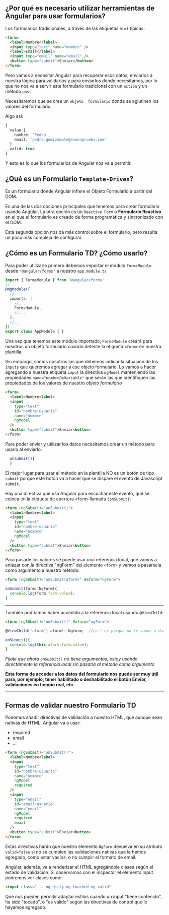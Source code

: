 
## ¿Por qué es necesario utilizar herramientas de Angular para usar formularios?

Los formularios tradicionales, a través de las etiquetas `html` típicas:

```html
<form>
  <label>Nombre</label>
  <input type="text" name="nombre" />
  <label>Email</label>
  <input type="email" name="email" />
  <button type="submit">Enviar</button>
</form>
```

Pero vamos a necesitar Angular para recuperar esos datos, enviarlos a nuestra lógica para validarlos y para enviarlos donde necesitamos, por lo que no nos va a servir este formulario tradicional con un `action` y un método `post`.

Necesitaremos que se cree un `objeto  formulario` donde se aglutinen los valores del formulario. 

Algo así:

```typescript
{
  value:{
    nombre: 'Pedro',
    email: 'pedro.gomizample@esunaprueba.com'
  }
  valid: true
}
```

Y esto es lo que los formularios de Angular nos va a permitir.

## ¿Qué es un Formulario `Template-Driven`?

Es un formulario donde Angular infiere el Objeto Formulario a partir del DOM.

Es una de las dos opciones principales que tenemos para crear formulario usando Angular. La otra opción es un `Reactive Form` o **Formulario Reactivo** en el que el formulario es creado de forma programática y sincronizado con el DOM.

Esta segunda opción nos da más control sobre el formulario, pero resulta un poco más compleja de configurar.


## ¿Cómo es un Formulario TD? ¿Cómo usarlo?

Para poder utilizarlo primero debemos importar el módulo `FormsModule` desde `'@angular/forms'` a nuestro `app.module.ts`

```typescript
import { FormsModule } from '@angular/forms'
//...
@NgModule({
  //...
  imports: [
    //..,
    FormsModule,
    //...
  ],
  //...
})
export class AppModule { }
```

Una vez que tenemos este módulo importado, `FormsModule` creará para nosotros un objeto formulario cuando detecte la etiqueta `<form>` en nuestra plantilla.

Sin embargo, somos nosotros los que debemos indicar la situación de los `inputs` que queremos agregar a ese objeto formulario.
Lo vamos a hacer agregando a nuestra etiqueta `input` la directiva `ngModel` manteniendo las propiedades `name="nombreDeVariable"` que serán las que identifiquen las propiedades de los valores de nuestro *objeto formulario*

```html
<form>
  <label>Nombre<label>
  <input 
    type="text" 
    id="nombre-usuario" 
    name="nombre" 
    ngModel
  />
  <button type="submit">Enviar<button>
</form>
```

Para poder enviar y utilizar los datos necesitamos crear un método para usarlo al enviarlo.

```typescript
  onSubmit(){
  }
```

El mejor lugar para usar el método en la plantilla NO es un botón de tipo `submit` porque este botón va a hacer que se dispare el evento de Javascript `submit`.

Hay una directiva que usa Angular para escuchar este evento, que se coloca en la etiqueta de apertura `<form>` llamada `(onSubmit)`:

```html
<form (ngSubmit)="onSubmit()">
  <label>Nombre<label>
  <input 
    type="text" 
    id="nombre-usuario" 
    name="nombre" 
    ngModel
  />
  <button type="submit">Enviar<button>
</form>
```
 
 Para pasarle los valores se puede usar una referencia local, que vamos a enlazar con la directiva "ngForm" del elemento `<form>` y vamos a pasársela como argumento a nuestro método:
```html
<form (ngSUbmit)="onSubmit(aform)" #aform="ngForm">
```

```typescript
onSubmit(form: NgForm){
  console.log(form.form.value);
}
```

<hr>

También podríamos haber accedido a la referencia local usando `@ViewChild`:

```html
<form (ngSUbmit)="onSubmit()" #aform="ngForm">
```

```typescript
@ViewChild('aform') aform!: Ngform;  //La ! es porque no le vamos a dar un valor inicial, para que Typescript ignore ese error.

onSubmit(){
  console.log(this.aform.form.value);
}
```

*Fíjate que ahora `onSubmit()` no tiene argumentos, estoy usando directamente la referencia local sin pasarla al método como argumento*

**Esta forma de acceder a los datos del formulario nos puede ser muy útil para, por ejemplo, tener habilitado o deshabilitado el botón Enviar, validaciones en tiempo real, etc.**

<hr>

## Formas de validar nuestro Formulario TD


Podemos añadir directivas de validación a nuestro HTML, que aunque sean nativas de HTML, Angular va a usar:

* required
* email
* ...

```html
<form (ngSubmit)="onSubmit()">
  <label>Nombre<label>
  <input 
    type="text" 
    id="nombre-usuario" 
    name="nombre" 
    ngModel
    required
  />
  <input 
    type="email" 
    id="email-usuario" 
    name="email" 
    ngModel
    required
    email
  />
  <button type="submit">Enviar<button>
</form>
```

Estas directivas harán que nuestro elemento `NgForm` devuelva en su atributo `valid=false` si no se cumplen las validaciones nativas que le hemos agregado, como estar vacíos, o no cumplir el formato de email.

Angular, además, va a renderizar el HTML agregándole clases según el estado de validación. Si observamos con el inspector el elemento input podremos ver clases como:

```html
<input class="... ng-dirty ng-touched ng-valid"
```

Que nos pueden permitir adaptar estilos cuando un input "tiene contenido", ha sido "tocado", o "es válido" según las directivas de control que le hayamos agregado. 

